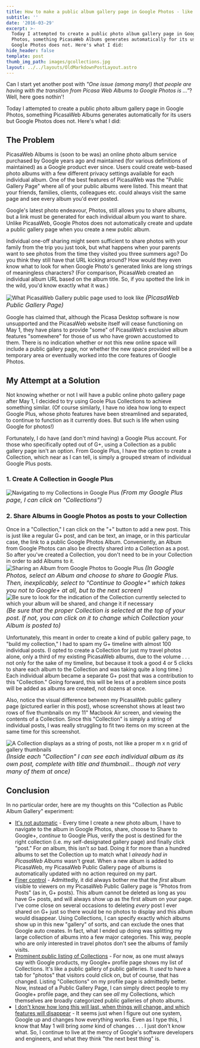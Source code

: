 ```yaml
---
title: How to make a public album gallery page in Google Photos - like Picasa had
subtitle: ''
date: '2016-03-29'
excerpt: >-
  Today I attempted to create a public photo album gallery page in Google
  Photos, something PicasaWeb Albums generates automatically for its users but
  Google Photos does not. Here's what I did:
hide_header: false
template: post
thumb_img_path: images/gcollections.jpg
layout: ../../layouts/OldMarkdownPostLayout.astro
---
```

Can I start yet another post with *"One issue (among many!) that people are having with the transition from Picasa Web Albums to Google Photos is ..."*? Well, here goes nothin'!

Today I attempted to create a public photo album gallery page in Google Photos, something PicasaWeb Albums generates automatically for its users but Google Photos does not. Here's what I did:

## The Problem
PicasaWeb Albums is (soon to be was) an online photo album service purchased by Google years ago and maintained (for various definitions of maintained) as a Google product ever since. Users could create web-based photo albums with a few different privacy settings available for each individual album. One of the best features of PicasaWeb was the "Public Gallery Page" where all of your public albums were listed. This meant that your friends, families, clients, colleagues etc. could always visit the same page and see every album you'd ever posted.

Google's latest photo endeavour, Photos, still allows you to share albums, but a link must be generated for each individual album you want to share. Unlike PicasaWeb, Google Photos does not automatically create and update a public gallery page when you create a new public album. 

Individual one-off sharing might seem sufficient to share photos with your family from the trip you just took, but what happens when your parents want to see photos from the time they visited you three summers ago? Do you think they still have that URL kicking around? How would they even know what to look for when Google Photo's generated links are long strings of meaningless characters? (For comparison, PicasaWeb created an individual album URL based on the album title. So, if you spotted the link in the wild, you'd know exactly what it was.)

![What PicasaWeb Gallery public page used to look like](https://lh3.googleusercontent.com/cV6DuR8OiPjmfSki7af8AWS9OflEN2qU812E4qTaICtgMzXKKhwUvVNau0_FwfZuNdI0kN9rGcLd0YvnqI6kmnhU1YL2vW20WQxfOuhAN9Axw46BsVfWub47vyCkKhHFhvpRKyaQ-PLDiP1rsndYpOfmZD5Zjqea7BcPK8bfKyAtJ4dDUSF93Gpkv39TMLlRBdlT3dzCIdlhzP-K5oQohU9o9mXB8t9gcZcnBa3slez74QpD-MWNW33-swZf0hvmAvDgc7PBK4uPpH64h5Bvt2n9m90jEAd7jMPw3726ZISj1XLqhE4KWl3yhRK2mXxJlUtZnUabu7lnEn0lxrresv6_kYT28Le15AVkCFHJB2f018BQuF4geWE8uOn-Wog41fag-qCat7s5UKzvRV4oLcC8aoLrIE0RjCbgn1WXWbDYh5IHZrQ5R0RfZ0FmP6jgZn01IR8JRlq1u5zFVMS-0aYfguMMHg1BpfBB64Zl_XDhDx6oxNARdWbDBIpRAPcBLq5URihCMB43rM8fYkfz7ZI-Yt9Uk9_4HzLykAF78sG3baTGPFBLhjCgw8kG_G7A2zZ5tA=w1001-h626-no?.jpg)
<font size="3">*(PicasaWeb Public Gallery Page)*</font>

Google has claimed that, although the Picasa Desktop software is now unsupported and the PicasaWeb website itself will cease functioning on May 1, they have plans to provide "some" of PicasaWeb's exclusive album features "somewhere" for those of us who have grown accustomed to them. There is no indication whether or not this new online space will include a public gallery page, nor whether the new space provided will be a temporary area or eventually worked into the core features of Google Photos.

## My Attempt at a Solution
Not knowing whether or not I will have a public online photo gallery page after May 1, I decided to try using Goole Plus Collections to achieve something similar. (Of course similarly, I have no idea how long to expect Google Plus, whose photo features have been streamlined and separated, to continue to function as it currently does. But such is life when using Google for photos!)

Fortunately, I do have (and don't mind having) a Google Plus account. For those who specifically opted out of G+, using a Collection as a public gallery page isn't an option. From Google Plus, I have the option to create a Collection, which near as I can tell, is simply a grouped stream of individual Google Plus posts.

### 1. Create A Collection in Google Plus
![Navigating to my Collections in Google Plus](https://lh3.googleusercontent.com/Y7H8A7vKHe6-0ZTWeHBWMLisZp0fpEUyvKbrVH4Q1BhUkE2kwpfl6aDX8ID1-pYWu1m5UygyRrTapyLa9_8yB4pRDkrfq3Przs12ddFaGMQczTdWgfLWqdQsf3rMr4kOGQIwokLMnV7PnS71Xx--5_fUuSItClWrjybn1BteuRt4c_AdMuhzy3vDr-9F-CcgrDGHuRv-h4p5_LSEEb48Ns5SzBRmF-l7i3GhQCL8fTR22X30315CbTvOwJ6UWPdC4Gn5qKaRCxphLpRk4t7RdbiP04WByjaHCgcBoamQ5bKuytLZY4o23xb6oenxL5d7Umm0dMlzNVjybf5AHN8qz8cPVqZ-744cufKI5EpQQncG3Q5obIYvOzTsgojyAiLJ6RVKDtyhnhsk4ETNyHVsnxKLjlJI5kpx7HW8lNZ4OYgJ1OJxxOAxOxdL-iM-rnIg4hE3YWhyzfbCTHC-mgvcDsuu53DFMPRtRvGlz2DyXswNKv3PUh1TDOnWhkzeJAFNjWBjt-O_-KwI6x5MXrmum674RRYIIevtYxudVFdAmTpxMw1Obk5EeEX-N1umcb2TI4xRhA=w1229-h646-no)
<font size="3">*(From my Google Plus page, I can click on "Collections")*</font>

### 2. Share Albums in Google Photos as posts to your Collection

Once in a "Collection," I can click on the "+" button to add a new post. This is just like a regular G+ post, and can be text, an image, or in this particular case, the link to a public Google Photos Album. Conveniently, an Album from Google Photos can also be directly shared into a Collection as a post. So after you've created a Collection, you don't need to be in your Collection in order to add Albums to it.
![Sharing an Album from Google Photos to Google Plus](https://lh3.googleusercontent.com/8uELD5UtH0FwxN-foXezwMfaWWUve_i2eEnyjRMQTxSopmhMkzf5Aq2IVMR9_c9jizKrmd8D6ylq8t9Fft4rpVFV5Q9_1doVJwUkuYuJ0yzrfYr0Ct2ACQa9U_CviMpJd9Tvbc76jTEUVyZEI3HbVyLPllla8hG16D6DrhdAi2ge8d8rgdN-WsXjPvbgAtRJWjJHyx_AVVfPkip9CrZ7zUyAcYMAazA_a7pBDN7JtFgEMMs_f55sXbw3-mm0Jt0Ixtlot7W9aTjEfDVzIyZTCs23pYliP5IzxZlserH9YQ_6u-7t1TPH94jxDeRhOxIV9voFBbjDDSVeOLuMjZdSBdOPg7C_63O0K3u_0S524apcoZ0pj1I9qKVZR2oQreqkBTBHfyyYkKyf20pR2ueuL8rwZ1RcKq6djJV14Z-oHuaSlamsD6JQrM0JMNfTF0A9sda_fEaGl79Z1K2EXJIvO_1TttOw3O3cTTG7Z_hVl4nEBLcGvMw3lgXutmvvEhCY6lBBDuneSa-0g_2XixX32hxxAOQFlBy_avBnASFF479-MchRB6zUK77awy8V-v-iUFlBZw=w1335-h637-no)
<font size="3">*(In Google Photos, select an Album and choose to share to Google Plus. Then, inexplicably, select to "Continue to Google+" which takes you not to Google+ at all, but to the next screen)*</font>
![Be sure to look for the indication of the Collection currently selected to which your album will be shared, and change it if necessary](https://lh3.googleusercontent.com/CAu9hwrMToRGMBII8u_T91Q_auolsLs1j2fDbkP15RsI8-4tt_jFq8dvwzIItjDIo696V_XO5PjEG-BZnkCM-y9gOcTVzmx2lcm6SR6raRprNFp2w9dakXgVzBH9ursdBY5Pc1fk__RRoBJMezSS2K_olbwqGh3bJl2VjnomPEEkBjrc7vdaeEzwE0Evp8VTlSwOinf2SGPK6gTbP_k8kG7oQ1Ic1DvhSnakrcbYtf4tf9Ej_L9zeNrogHPYIygvED8FEKXBsuee75k95QpJB4F6qBbczeL0i9b0nOWqAU4EmvpYUETmdbcRtePxs6me4aK5avgWkutyZLS9X6pSAkj_9qPSWRzb2p_bRn4-Eus86QWgc0BcVC27HxUfPbdCpAQ8di1UkPvbCmDu5jDVqkPeCXX0YVZuWvfzewpQE2xNe3Q0VpbCAvchpVmI0QyEQd7fotqGpZo4UWtJAwyNRP_S8Jw7dxaha5PVM9lWKZfQ2aihUhauQNvevBU30oRlo8MPh_Z-9ZqFJ4PPhyDVrXf36cq-Ewqd5ngqvJycaCTKAm7SpHsQSGVVCNwE2PYkLIukOg=w1331-h643-no)
<font size="3">*(Be sure that the proper Collection is selected at the top of your post. If not, you can click on it to change which Collection your Album is posted to)*</font>

Unfortunately, this meant in order to create a kind of public gallery page, to "build my collection," I had to spam my G+ timeline with almost 100 individual posts. (I opted to create a Collection for just my travel photos alone, only a third of my existing PicasaWeb albums, due to the volume . . . not only for the sake of my timeline, but because it took a good 4 or 5 clicks to share each album to the Collection and was taking quite a long time.) Each individual album became a separate G+ post that was a contribution to this "Collection." Going forward, this will be less of a problem since posts will be added as albums are created, not dozens at once.

Also, notice the visual difference between my PicasaWeb public gallery page (pictured earlier in this post), whose screenshot shows at least two rows of five thumbnails on my 11" Macbook Air screen, and viewing the contents of a Collection. Since this "Collection" is simply a string of individual posts, I was really struggling to fit two items on my screen at the same time for this screenshot.

![A Collection displays as a string of posts, not like a proper m x n grid of gallery thumbnails](https://lh3.googleusercontent.com/xiAEkDMAxtvplw5IkxOXvIxpqFY2NsM3LrPiZIE9g7xYcFGBRA4JldI-uFsFsNz19Fv3acxatvEeUfeIst93MzQHf1pxAifT8KDd6uSnC1xGwZAAFC_A-s5ICjgOqqE4e9JiV3Q30gAOEbOFN92VFf-6sOWe61ttylsZvYFLzOJDk_EeZPnsfRwD92OLl_O4QYSiX9XP3qYKH0YPU5nvcDlPskLmDdRMBEkSoaDZi3nASTIwGXY4viq94V4o9tiqf0AI8vt0oMAbBPAZ23kn3cuNkAFuxnsYlFYj0h5M6FVX8A-QLEZkMiPB7SslxalIXi8E0sRAX-q4PZWFzEvlMJTonWoA5IAVLz0SdRagS_CVI-5UVzXEvYJ9UtQedl1JKWOkYKI20lf_4z3kwPkF1lKVlZyYj3yMs2moVZqMlZfk_gUdj0QiFzoN6y0-xyXh7c5liqrHNc6z3syjTqbA5Pb02tTQJZ5QcbvesUYAxeBtL5ZVBR0fzDrzLAomgqLAVUy3b92brBTKR_7UjOA8fwshWOA8k1ctgYjqc6aC2cTf97vXnWlmJUSRqxK4OV7hshYZVQ=w1335-h646-no)
<font size="3">*(Inside each "Collection" I can see each individual album as its own post, complete with title and thumbnail... though not very many of them at once)*</font>
## Conclusion
In no particular order, here are my thoughts on this "Collection as Public Album Gallery" experiment:

* <u>It's not automatic</u> - Every time I create a new photo album, I have to navigate to the album in Google Photos, share, choose to Share to Google+, *continue* to Google Plus, verify the post is destined for the right collection (i.e. my self-designated gallery page) and finally click "post." For *an* album, this isn't *so* bad. Doing it for more than a hundred albums to set the Collection up to match what I *already had in PicasaWeb Albums* wasn't great. When a new album is added to PicasaWeb, my PicasaWeb Public Gallery page of albums is automatically updated with no action required on my part.
* <u>Finer control</u> - Admittedly, it did always bother me that the *first* album visible to viewers on my PicasaWeb Public Gallery page is "Photos from Posts" (as in, G+ posts). This album cannot be deleted as long as you have G+ posts, and will always show up as the first album on your page. I've come close on several occasions to deleting *every* post I ever shared on G+ just so there would be no photos to display and this album would disappear. Using Collections, I can specify exactly which albums show up in this new "gallery" of sorts, and can exclude the ones that Google auto creates. In fact, what I ended up doing was splitting my large collection of albums into a few major categories. This way, people who are only interested in travel photos don't see the albums of family visits.
* <u>Prominent public listing of Collections</u> - For now, as one must always say with Google products, my Google+ profile page shows my list of Collections. It's like a public gallery of public galleries. It *used* to have a tab for "photos" that visitors could click on, but of course, that has changed. Listing "Collections" on my profile page is admittedly better. Now, instead of a Public Gallery Page, I can simply direct people to my Google+ profile page, and they can see *all* my Collections, which themselves are broadly categorized public galleries of photo albums.
* <u>I don't know how long this will last, when things will change, and which features will disappear</u> - It seems just when I figure out one system, Google up and changes how everything works. Even as I type this, I know that May 1 will bring *some* kind of changes . . . I just don't know what. So, I continue to live at the mercy of Google's software developers and engineers, and what they think "the next best thing" is.